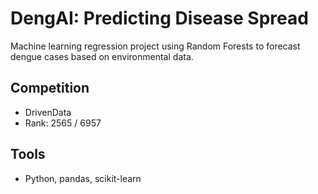 # DengAI: Predicting Disease Spread

Machine learning regression project using Random Forests to forecast dengue cases based on environmental data.

## Competition
- DrivenData
- Rank: 2565 / 6957

## Tools
- Python, pandas, scikit-learn
